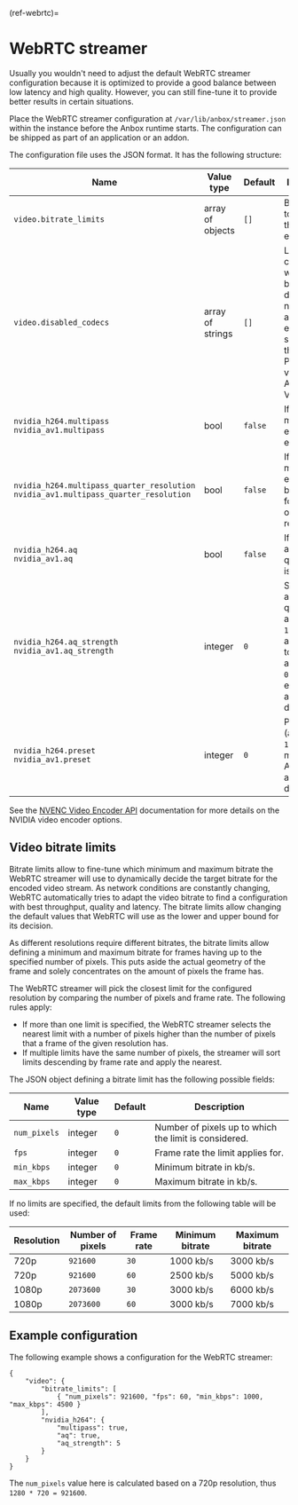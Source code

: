 (ref-webrtc)=
# WebRTC streamer

Usually you wouldn't need to adjust the default WebRTC streamer configuration because it is optimized to provide a good balance between low latency and high quality. However, you can still fine-tune it to provide better results in certain situations.

Place the WebRTC streamer configuration at `/var/lib/anbox/streamer.json` within the instance before the Anbox runtime starts. The configuration can be shipped as part of an application or an addon.

The configuration file uses the JSON format. It has the following structure:

| Name | Value type | Default | Description |
|------|------------|---------|-------------|
| `video.bitrate_limits` | array of objects | `[]` | Bitrate limits to apply to the video encoder. |
| `video.disabled_codecs` | array of strings | `[]` | List of video codecs which should be explicitly disabled and not advertised, even if supported by the client. Possible values are: AV1, H264, VP8
| `nvidia_h264.multipass`<br>`nvidia_av1.multipass` | bool | `false` | If set to true, multi-pass encoding is enabled. |
| `nvidia_h264.multipass_quarter_resolution`<br>`nvidia_av1.multipass_quarter_resolution` | bool | `false` | If set to true, multi-pass encoding will be run only for a quarter of a frame's resolution. |
| `nvidia_h264.aq`<br>`nvidia_av1.aq` | bool | `false` | If set to true, adaptive quantization is enabled. |
| `nvidia_h264.aq_strength`<br>`nvidia_av1.aq_strength` | integer | `0` | Strength of adaptive quantization: a value from `1` (least aggressive) to `15` (most aggressive). `0` means the encoder will automatically decide. |
| `nvidia_h264.preset`<br>`nvidia_av1.preset` | integer | `0` | Preset to use (a value from `1` to `7`). `0` means Anbox will automatically decide. |

See the [NVENC Video Encoder API](https://docs.nvidia.com/video-technologies/video-codec-sdk/12.0/nvenc-video-encoder-api-prog-guide/) documentation for more details on the NVIDIA video encoder options.

## Video bitrate limits

Bitrate limits allow to fine-tune which minimum and maximum bitrate the WebRTC streamer will use to dynamically decide the target bitrate for the encoded video stream. As network conditions are constantly changing, WebRTC automatically tries to adapt the video bitrate to find a configuration with best throughput, quality and latency. The bitrate limits allow changing the default values that WebRTC will use as the lower and upper bound for its decision.

As different resolutions require different bitrates, the bitrate limits allow defining a minimum and maximum bitrate for frames having up to the specified number of pixels. This puts aside the actual geometry of the frame and solely concentrates on the amount of pixels the frame has.

The WebRTC streamer will pick the closest limit for the configured resolution by comparing the number of pixels and frame rate. The following rules apply:

* If more than one limit is specified, the WebRTC streamer selects the nearest limit with a number of pixels higher than the number of pixels that a frame of the given resolution has.
* If multiple limits have the same number of pixels, the streamer will sort limits descending by frame rate and apply the nearest.

The JSON object defining a bitrate limit has the following possible fields:

| Name | Value type | Default | Description |
|------|------------|---------|-------------|
| `num_pixels` | integer | `0` | Number of pixels up to which the limit is considered. |
| `fps` | integer | `0` | Frame rate the limit applies for. |
| `min_kbps` | integer | `0` | Minimum bitrate in kb/s. |
| `max_kbps` | integer | `0` | Maximum bitrate in kb/s. |

If no limits are specified, the default limits from the following table will be used:

| Resolution | Number of pixels | Frame rate | Minimum bitrate | Maximum bitrate |
|------------|------------------|------------|-----------------|-----------------|
| 720p       | `921600`         | `30`       | 1000 kb/s       | 3000 kb/s       |
| 720p       | `921600`         | `60`       | 2500 kb/s       | 5000 kb/s       |
| 1080p      | `2073600`        | `30`       | 3000 kb/s       | 6000 kb/s       |
| 1080p      | `2073600`        | `60`       | 3000 kb/s       | 7000 kb/s       |

## Example configuration

The following example shows a configuration for the WebRTC streamer:

    {
        "video": {
            "bitrate_limits": [
                { "num_pixels": 921600, "fps": 60, "min_kbps": 1000, "max_kbps": 4500 }
            ],
            "nvidia_h264": {
                "multipass": true,
                "aq": true,
                "aq_strength": 5
            }
        }
    }

The `num_pixels` value here is calculated based on a 720p resolution, thus `1280 * 720 = 921600`.
